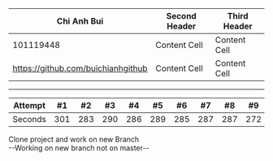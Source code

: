 | Chi Anh Bui | Second Header | Third Header |
| -------- | ------------- |------------- |
| 101119448 | Content Cell  | Content Cell |
| https://github.com/buichianhgithub | Content Cell  | Content Cell |
<hr>

Attempt | #1 | #2 | #3 | #4 | #5 | #6 | #7 | #8 | #9 | #10 | #11
--- | --- | --- | --- |--- |--- |--- |--- |--- |--- |--- |---
Seconds | 301 | 283 | 290 | 286 | 289 | 285 | 287 | 287 | 272 | 276 | 269

Clone project and work on new Branch<br>
--Working on new branch not on master--
